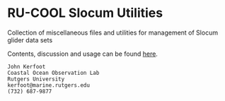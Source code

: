 RU-COOL Slocum Utilities
========================

Collection of miscellaneous files and utilities for management of Slocum
glider data sets

Contents, discussion and usage can be found
[here](http://github.com/kerfoot/slocum/wiki).

    John Kerfoot
    Coastal Ocean Observation Lab
    Rutgers University
    kerfoot@marine.rutgers.edu
    (732) 687-9877

